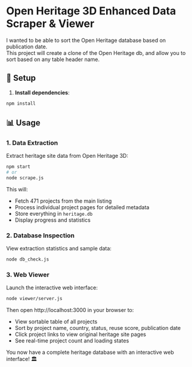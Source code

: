 # Open Heritage 3D Enhanced Data Scraper & Viewer

I wanted to be able to sort the Open Heritage database based on publication date.  
This project will create a clone of the Open Heritage db, and allow you to sort based on any table header name.

## 🔧 Setup

1. **Install dependencies**:
```bash
npm install
```

## 📊 Usage

### 1. Data Extraction
Extract heritage site data from Open Heritage 3D:
```bash
npm start
# or
node scrape.js
```

This will:
- Fetch 471 projects from the main listing
- Process individual project pages for detailed metadata
- Store everything in `heritage.db`
- Display progress and statistics

### 2. Database Inspection
View extraction statistics and sample data:
```bash
node db_check.js
```

### 3. Web Viewer
Launch the interactive web interface:
```bash
node viewer/server.js
```

Then open http://localhost:3000 in your browser to:
- View sortable table of all projects
- Sort by project name, country, status, reuse score, publication date
- Click project links to view original heritage site pages
- See real-time project count and loading states

You now have a complete heritage database with an interactive web interface! 🏛️
